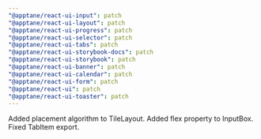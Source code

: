 ```yaml
---
"@apptane/react-ui-input": patch
"@apptane/react-ui-layout": patch
"@apptane/react-ui-progress": patch
"@apptane/react-ui-selector": patch
"@apptane/react-ui-tabs": patch
"@apptane/react-ui-storybook-docs": patch
"@apptane/react-ui-storybook": patch
"@apptane/react-ui-banner": patch
"@apptane/react-ui-calendar": patch
"@apptane/react-ui-form": patch
"@apptane/react-ui": patch
"@apptane/react-ui-toaster": patch
---
```


Added placement algorithm to TileLayout. Added flex property to InputBox. Fixed TabItem export.
